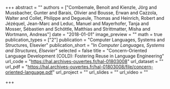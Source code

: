 +++
abstract = ""
authors = ["Combemale, Benoit and Kienzle, Jörg and Mussbacher, Gunter and Barais, Olivier and Bousse, Erwan and Cazzola, Walter and Collet, Philippe and Degueule, Thomas and Heinrich, Robert and Jézéquel, Jean-Marc and Leduc, Manuel and Mayerhofer, Tanja and Mosser, Sébastien and Schöttle, Matthias and Strittmatter, Misha and Wortmann, Andreas"]
date = "2018-01-01"
image_preview = ""
math = true
publication_types = ["2"]
publication = "Computer Languages, Systems and Structures, Elsevier"
publication_short = "In *Computer Languages, Systems and Structures, Elsevier*"
selected = false
title = "Concern-Oriented Language Development (COLD): Fostering Reuse in Language Engineering"
url_code = "https://hal.archives-ouvertes.fr/hal-01803008"
url_dataset = ""
url_pdf = "https://hal.archives-ouvertes.fr/hal-01803008/file/concern-oriented-language.pdf"
url_project = ""
url_slides = ""
url_video = ""

+++
